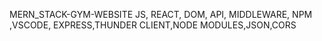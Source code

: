 MERN_STACK-GYM-WEBSITE
JS, REACT, DOM, API, MIDDLEWARE, NPM ,VSCODE, EXPRESS,THUNDER CLIENT,NODE MODULES,JSON,CORS
